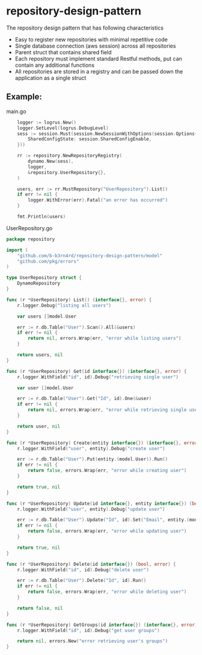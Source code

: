 # repository-design-pattern

The repository design pattern that has following characteristics

* Easy to register new repositories with minimal repetitive code
* Single database connection (aws session) across all repositories
* Parent struct that contains shared field
* Each repository must implement standard Restful methods, put can contain any additional functions
* All repositories are stored in a registry and can be passed down the application as a single struct

Example:
---------
main.go

```go
	logger := logrus.New()
	logger.SetLevel(logrus.DebugLevel)
	sess := session.Must(session.NewSessionWithOptions(session.Options{
		SharedConfigState: session.SharedConfigEnable,
	}))

	rr := repository.NewRepositoryRegistry(
		dynamo.New(sess),
		logger,
		&repository.UserRepository{},
	)

	users, err := rr.MustRepository("UserRepository").List()
	if err != nil {
		logger.WithError(err).Fatal("an error has occurred")
	}

	fmt.Println(users)
```

UserRepository.go
```go
package repository

import (
	"github.com/b-b3rn4rd/repository-design-pattern/model"
	"github.com/pkg/errors"
)

type UserRepository struct {
	DynamoRepository
}

func (r *UserRepository) List() (interface{}, error) {
	r.logger.Debug("listing all users")

	var users []model.User

	err := r.db.Table("User").Scan().All(&users)
	if err != nil {
		return nil, errors.Wrap(err, "error while listing users")
	}

	return users, nil
}

func (r *UserRepository) Get(id interface{}) (interface{}, error) {
	r.logger.WithField("id", id).Debug("retrieving single user")

	var user []model.User

	err := r.db.Table("User").Get("Id", id).One(&user)
	if err != nil {
		return nil, errors.Wrap(err, "error while retrieving single user")
	}

	return user, nil
}

func (r *UserRepository) Create(entity interface{}) (interface{}, error) {
	r.logger.WithField("user", entity).Debug("create user")

	err := r.db.Table("User").Put(entity.(model.User)).Run()
	if err != nil {
		return false, errors.Wrap(err, "error while creating user")
	}

	return true, nil
}

func (r *UserRepository) Update(id interface{}, entity interface{}) (bool, error) {
	r.logger.WithField("user", entity).Debug("update user")

	err := r.db.Table("User").Update("Id", id).Set("Email", entity.(model.User).Email).Run()
	if err != nil {
		return false, errors.Wrap(err, "error while updating user")
	}

	return true, nil
}

func (r *UserRepository) Delete(id interface{}) (bool, error) {
	r.logger.WithField("id", id).Debug("delete user")

	err := r.db.Table("User").Delete("Id", id).Run()
	if err != nil {
		return false, errors.Wrap(err, "error while deleting user")
	}

	return false, nil
}

func (r *UserRepository) GetGroups(id interface{}) (interface{}, error) {
	r.logger.WithField("id", id).Debug("get user groups")

	return nil, errors.New("error retrieving user's groups")
}

```